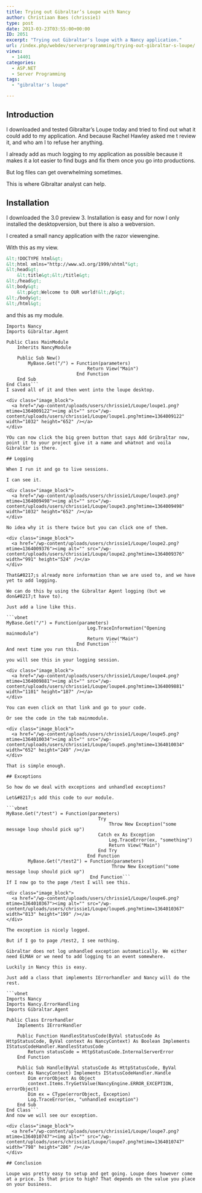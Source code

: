```yaml
---
title: Trying out Gibraltar’s Loupe with Nancy
author: Christiaan Baes (chrissie1)
type: post
date: 2013-03-23T03:55:00+00:00
ID: 2051
excerpt: "Trying out Gibraltar's loupe with a Nancy application."
url: /index.php/webdev/serverprogramming/trying-out-gibraltar-s-loupe/
views:
  - 14401
categories:
  - ASP.NET
  - Server Programming
tags:
  - "gibraltar's loupe"

---
```

## Introduction

I downloaded and tested Gibraltar&#8217;s Loupe today and tried to find out what it could add to my application. And because Rachel Hawley asked me t review it, and who am I to refuse her anything.

I already add as much logging to my application as possible because it makes it a lot easier to find bugs and fix them once you go into productions. 

But log files can get overwhelming sometimes.

This is where Gibraltar analyst can help. 

## Installation

I downloaded the 3.0 preview 3. Installation is easy and for now I only installed the desktopversion, but there is also a webversion.

I created a small nancy application with the razor viewengine.

With this as my view.

```html
&lt;!DOCTYPE html&gt;
&lt;html xmlns="http://www.w3.org/1999/xhtml"&gt;
&lt;head&gt;
    &lt;title&gt;&lt;/title&gt;
&lt;/head&gt;
&lt;body&gt;
    &lt;p&gt;Welcome to OUR world!&lt;/p&gt;
&lt;/body&gt;
&lt;/html&gt;
```
and this as my module.

```vbnet
Imports Nancy
Imports Gibraltar.Agent

Public Class MainModule
    Inherits NancyModule

    Public Sub New()
        MyBase.Get("/") = Function(parameters)
                              Return View("Main")
                          End Function
    End Sub
End Class```
I saved all of it and then went into the loupe desktop.

<div class="image_block">
  <a href="/wp-content/uploads/users/chrissie1/Loupe/loupe1.png?mtime=1364009122"><img alt="" src="/wp-content/uploads/users/chrissie1/Loupe/loupe1.png?mtime=1364009122" width="1032" height="652" /></a>
</div>

YOu can now click the big green button that says Add Gribraltar now, point it to your project give it a name and whatnot and voila Gibraltar is there.

## Logging

When I run it and go to live sessions.
  
I can see it. 

<div class="image_block">
  <a href="/wp-content/uploads/users/chrissie1/Loupe/loupe3.png?mtime=1364009498"><img alt="" src="/wp-content/uploads/users/chrissie1/Loupe/loupe3.png?mtime=1364009498" width="1032" height="652" /></a>
</div>

No idea why it is there twice but you can click one of them.

<div class="image_block">
  <a href="/wp-content/uploads/users/chrissie1/Loupe/loupe2.png?mtime=1364009376"><img alt="" src="/wp-content/uploads/users/chrissie1/Loupe/loupe2.png?mtime=1364009376" width="991" height="524" /></a>
</div>

That&#8217;s already more information than we are used to, and we have yet to add logging.

We can do this by using the Gibraltar Agent logging (but we don&#8217;t have to).

Just add a line like this.

```vbnet
MyBase.Get("/") = Function(parameters)
                              Log.TraceInformation("Opening mainmodule")
                              Return View("Main")
                          End Function```
And next time you run this.

you will see this in your logging session.

<div class="image_block">
  <a href="/wp-content/uploads/users/chrissie1/Loupe/loupe4.png?mtime=1364009881"><img alt="" src="/wp-content/uploads/users/chrissie1/Loupe/loupe4.png?mtime=1364009881" width="1101" height="187" /></a>
</div>

You can even click on that link and go to your code.

Or see the code in the tab mainmodule.

<div class="image_block">
  <a href="/wp-content/uploads/users/chrissie1/Loupe/loupe5.png?mtime=1364010034"><img alt="" src="/wp-content/uploads/users/chrissie1/Loupe/loupe5.png?mtime=1364010034" width="652" height="249" /></a>
</div>

That is simple enough.

## Exceptions

So how do we deal with exceptions and unhandled exceptions?

Let&#8217;s add this code to our module.

```vbnet
MyBase.Get("/test") = Function(parameters)
                                  Try
                                      Throw New Exception("some message loup should pick up")
                                  Catch ex As Exception
                                      Log.TraceError(ex, "something")
                                      Return View("Main")
                                  End Try
                              End Function
        MyBase.Get("/test2") = Function(parameters)
                                       Throw New Exception("some message loup should pick up")
                               End Function```
If I now go to the page /test I will see this.

<div class="image_block">
  <a href="/wp-content/uploads/users/chrissie1/Loupe/loupe6.png?mtime=1364010367"><img alt="" src="/wp-content/uploads/users/chrissie1/Loupe/loupe6.png?mtime=1364010367" width="813" height="199" /></a>
</div>

The exception is nicely logged.

But if I go to page /test2, I see nothing.

Gibraltar does not log unhandled exception automatically. We either need ELMAH or we need to add logging to an event somewhere.

Luckily in Nancy this is easy.

Just add a class that implements IErrorhandler and Nancy will do the rest.

```vbnet
Imports Nancy
Imports Nancy.ErrorHandling
Imports Gibraltar.Agent

Public Class Errorhandler
    Implements IErrorHandler

    Public Function HandlesStatusCode(ByVal statusCode As HttpStatusCode, ByVal context As NancyContext) As Boolean Implements IStatusCodeHandler.HandlesStatusCode
        Return statusCode = HttpStatusCode.InternalServerError
    End Function

    Public Sub Handle(ByVal statusCode As HttpStatusCode, ByVal context As NancyContext) Implements IStatusCodeHandler.Handle
        Dim errorObject As Object
        context.Items.TryGetValue(NancyEngine.ERROR_EXCEPTION, errorObject)
        Dim ex = CType(errorObject, Exception)
        Log.TraceError(ex, "unhandled exception")
    End Sub
End Class```
And now we will see our exception.

<div class="image_block">
  <a href="/wp-content/uploads/users/chrissie1/Loupe/loupe7.png?mtime=1364010747"><img alt="" src="/wp-content/uploads/users/chrissie1/Loupe/loupe7.png?mtime=1364010747" width="798" height="286" /></a>
</div>

## Conclusion

Loupe was pretty easy to setup and get going. Loupe does however come at a price. Is that price to high? That depends on the value you place on your business.